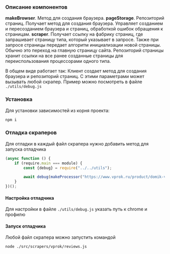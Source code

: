 ### Описание компонентов
**makeBrowser**. Метод для создания браузера.
**pageStorage**. Репозиторий страниц. Получает метод для создания браузера. Управляет созданием и пересозданием браузера и страниц, обработкой ошибок обращения к страницам.
**scraper**. Получает ссылку на фабрику страниц, где запрашивает страницу типа, который указывает в запросе. Также при запросе страницы передает алгоритм инициализации новой страницы. Обычно это переход на главную страницу сайта. Репозиторий страницы хранит ссылки на все ранее созданные страницы для переиспользования процессорами одного типа.

В общем виде работает так: Клиент создает метод для создания браузера и репозиторий страниц. С этими параметрами может вызывать любой скрапер. Пример можно посмотреть в файле `./utils/debug.js`

### Установка
Для установки зависимостей из корня проекта:
```bash
npm i
```

### Отладка скраперов

Для отладки в каждый файл скрапера нужно добавить метод для запуска отладчика

```javascript
(async function () {
    if (require.main === module) {
        const {debug} = require("../../utils");

        await debug(makeProcessor("https://www.vprok.ru/product/domik-v-derevne-dom-v-der-moloko-3-5-950g--306295"));
    }
})();
```

#### Настройка отладчика

Для настройки в файле `./utils/debug.js` указать путь к chrome и профилю

#### Запуск отладчика

Любой файл скрапера можно запустить командой
```bash
node ./src/scrapers/vprok/reviews.js
```